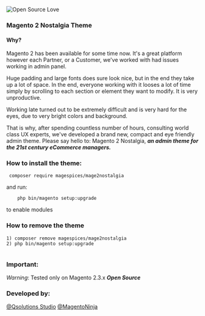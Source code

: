  ![Open Source Love](https://badges.frapsoft.com/os/v3/open-source.png?v=103)

### Magento 2 Nostalgia Theme

#### Why?

Magento 2 has been available for some time now. It's a great platform however each Partner, or a Customer, we've worked with had issues working in admin panel.

Huge padding and large fonts does sure look nice, but in the end they take up a lot of space. In the end, everyone working with it looses a lot of time simply by scrolling to each section or element they want to modify. It is very unproductive.

Working late turned out to be extremely difficult and is very hard for the eyes, due to very bright colors and background. 

That is why, after spending countless number of hours, consulting world class UX experts, we've developed a brand new, compact and eye friendly admin theme. 
Please say hello to: Magento 2 Nostalgia, ***an admin theme for the 21st century eCommerce managers.***

### How to install the theme: 

```  
 composer require magespices/mage2nostalgia 
``` 

and run:
```
    php bin/magento setup:upgrade 
```

to enable modules

### How to remove the theme 

```
1) composer remove magespices/mage2nostalgia
2) php bin/magento setup:upgrade 
  
````
### Important:

*Warning*: Tested only on Magento 2.3.x ***Open Source***

### Developed by:
[@Qsolutions Studio](https://twitter.com/QsolutionsStdio)
[@MagentoNinja](https://twitter.com/MagentoNinja)